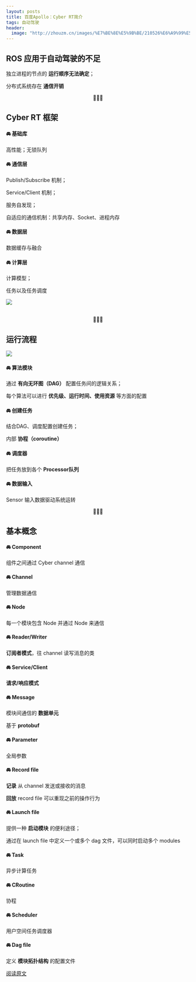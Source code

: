 ```yaml
---
layout: posts
title: 百度Apollo：Cyber RT简介
tags: 自动驾驶
header: 
  image: "http://zhouzm.cn/images/%E7%BE%8E%E5%9B%BE/210526%E6%A9%99%E5%AD%90.jpg"
---
```



## ROS 应用于自动驾驶的不足

独立进程的节点的 **运行顺序无法确定**；

分布式系统存在 **通信开销**

<center>💮💮💮</center>

## Cyber RT 框架

#### 🚘 基础库

高性能；无锁队列

#### 🚘 通信层

Publish/Subscribe 机制；

Service/Client 机制；

服务自发现；

自适应的通信机制：共享内存、Socket、进程内存

#### 🚘 数据层

数据缓存与融合

#### 🚘 计算层

计算模型；

任务以及任务调度

![](http://zhouzm.cn/DailyRead/assets/images/210526-CyberNode.png)

<br>

<center>💮💮💮</center>

## 运行流程

![](http://zhouzm.cn/DailyRead/assets/images/210526-CyberTask.png)

#### 🚘 算法模块

通过 **有向无环图（DAG）** 配置任务间的逻辑关系；

每个算法可以进行 **优先级、运行时间、使用资源** 等方面的配置

#### 🚘 创建任务

结合DAG、调度配置创建任务；

内部 **协程（coroutine）**

#### 🚘 调度器

把任务放到各个  **Processor队列**

#### 🚘 数据输入

Sensor 输入数据驱动系统运转



<center>💮💮💮</center>

## 基本概念

#### 🚘 Component

组件之间通过 Cyber channel 通信

#### 🚘 Channel

管理数据通信

#### 🚘 Node

每一个模块包含 Node 并通过 Node 来通信

#### 🚘 Reader/Writer

**订阅者模式**，往 channel 读写消息的类

#### 🚘 Service/Client

**请求/响应模式**

#### 🚘 Message

模块间通信的 **数据单元**

基于 **protobuf**

#### 🚘 Parameter

全局参数

#### 🚘 Record file

**记录** 从 channel 发送或接收的消息

**回放** record file 可以重现之前的操作行为

#### 🚘 Launch file 

提供一种 **启动模块** 的便利途径；

通过在 launch file 中定义一个或多个 dag 文件，可以同时启动多个 modules

#### 🚘 Task

异步计算任务

#### 🚘 CRoutine

协程

#### 🚘 Scheduler

用户空间任务调度器

#### 🚘 Dag file

定义 **模块拓扑结构** 的配置文件

[阅读原文](https://blog.csdn.net/kesalin/article/details/88914029)